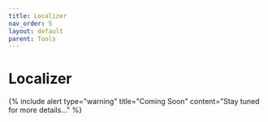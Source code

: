 ```yaml
---
title: Localizer
nav_order: 5
layout: default
parent: Tools
---
```


# Localizer

{% include alert type="warning" title="Coming Soon" content="Stay tuned for more details..." %}
